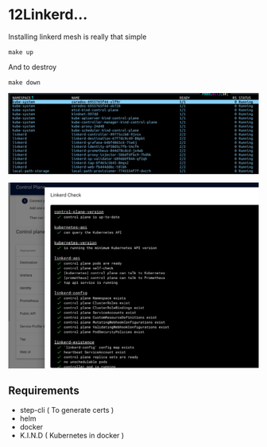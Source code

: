 # 12Linkerd...

Installing linkerd mesh is really that simple

```
make up
```

And to destroy

```
make down
```

![](1.png)

![](2.png)

## Requirements

- step-cli ( To generate certs )
- helm
- docker
- K.I.N.D ( Kubernetes in docker )
